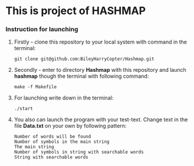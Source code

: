 # This is project of HASHMAP

### Instruction for launching
1.  Firstly - clone this repository to your local system with command in the terminal:

        git clone git@github.com:BileyHarryCopter/Hashmap.git

2.  Secondly - enter to directory **Hashmap** with this repository and launch **hashmap** though the terminal with following command:

        make -f Makefile

3.  For launching write down in the terminal:

        ./start

3.  You also can launch the program with your test-text. Change text in the file **Data.txt** on your own by following pattern:

        Number of words will be found
        Number of symbols in the main string
        The main string
        Number of symbols in string with searchable words
        String with searchable words
